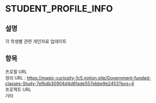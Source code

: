 # STUDENT_PROFILE_INFO
설명
---
각 학생별 관련 개인자료 업데이트 

항목
---
프로필 URL <br/>
정리 URL : https://magic-curiosity-1c5.notion.site/Government-funded-classes-Study-7efbdb30904d4d6fade557ebbe9e2453?pvs=4 <br/>
프로젝트 URL <br/>
기타 
